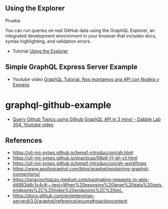 ## Using the Explorer

Prueba

You can run queries on real GitHub data using the GraphQL Explorer, an integrated development environment in your browser that includes docs, syntax highlighting, and validation errors.

* Tutorial [Using the Explorer](https://docs.github.com/en/graphql/guides/using-the-explorer)


## Simple GraphQL Express Server Example

* Youtube video [GraphQL Tutorial. Nos montamos una API con Nodejs y Express](https://youtu.be/atRadu-DKCE)


# graphql-github-example

* [Query Github Topics using Github GraphQL API in 3 mins! - Dabble Lab 304. Youtube video](https://youtu.be/YxgNZgOKBzQ)


## References

* <https://ull-mii-sytws.github.io/tema1-introduccion/gh.html>
* <https://ull-mii-sytws.github.io/practicas/06p6-t1-gh-cli.html>
* <https://ull-mii-sytws.github.io/tema1-introduccion/gh-workflows>
* <https://www.apollographql.com/blog/graphql/explaining-graphql-connections/>
* <https://ignaciochiazzo.medium.com/paginating-requests-in-apis-d4883d4c1c4c#:~:text=When%20exposing%20large%20data%20sets,endpoints%2C%20index%20endpoints%2C%20etc.>
* <https://docs.github.com/en/enterprise-server@3.0/graphql/reference/enums#reactioncontent>

